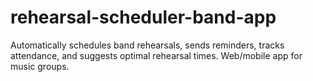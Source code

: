 # rehearsal-scheduler-band-app
Automatically schedules band rehearsals, sends reminders, tracks attendance, and suggests optimal rehearsal times. Web/mobile app for music groups.
